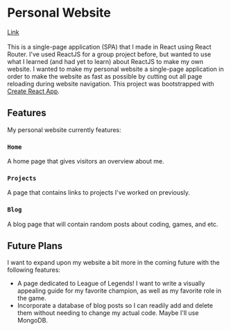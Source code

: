 # Personal Website

[Link](https://wkhiro.github.io/) <br/><br/>
This is a single-page application (SPA) that I made in React using React Router. I've used ReactJS for a group project before, but wanted to use what I learned (and had yet to learn) about ReactJS to make my own website. I wanted to make my personal website a single-page application in order to make the website as fast as possible by cutting out all page reloading during website navigation. This project was bootstrapped with [Create React App](https://github.com/facebook/create-react-app).

## Features

My personal website currently features:

### `Home`

A home page that gives visitors an overview about me.

### `Projects`

A page that contains links to projects I've worked on previously.

### `Blog`

A blog page that will contain random posts about coding, games, and etc.

## Future Plans

I want to expand upon my website a bit more in the coming future with the following features:
- A page dedicated to League of Legends! I want to write a visually appealing guide for my favorite champion, as well as my favorite role in the game.
- Incorporate a database of blog posts so I can readily add and delete them without needing to change my actual code. Maybe I'll use MongoDB.
